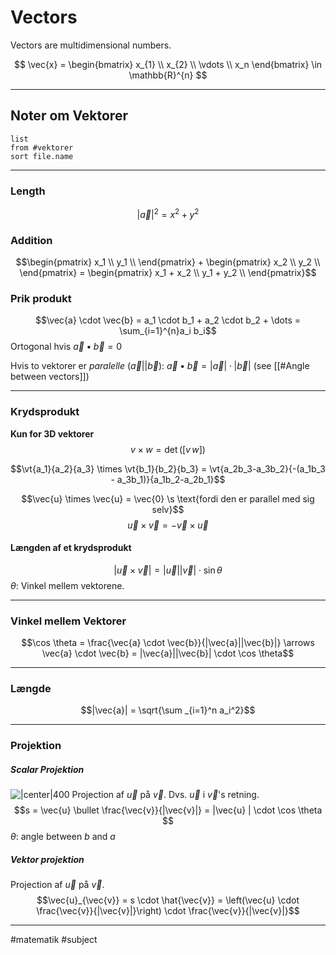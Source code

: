 # Vectors
Vectors are multidimensional numbers.

$$
\vec{x} =
\begin{bmatrix}
x_{1}  \\
x_{2} \\
\vdots \\
x_n
\end{bmatrix}
\in \mathbb{R}^{n}
$$

---

## Noter om Vektorer
```dataview 
list
from #vektorer 
sort file.name
```

---

### Length
$$|\vec{a}|^{2} = x^{2} + y^{2} $$

### Addition
$$\begin{pmatrix}
x_1 \\
y_1 \\
\end{pmatrix} + \begin{pmatrix}
x_2 \\
y_2 \\
\end{pmatrix} = \begin{pmatrix}
x_1 + x_2 \\
y_1 + y_2 \\
\end{pmatrix}$$

### Prik produkt
$$\vec{a} \cdot \vec{b} = a_1 \cdot b_1 + a_2  \cdot b_2 + \dots = \sum_{i=1}^{n}a_i b_i$$
Ortogonal hvis $\vec{a} \bullet \vec{b} = 0$

Hvis to vektorer er *paralelle* ($\vec{a} || \vec{b}$):   $\vec{a} \bullet \vec{b}  = |\vec{a}| \cdot  |\vec{b}|$ (see [[#Angle between vectors]])

---

### Krydsprodukt
**Kun for 3D vektorer**
$$v \times w = \det(\left[v \, w\right])$$

$$\vt{a_1}{a_2}{a_3} \times \vt{b_1}{b_2}{b_3} = \vt{a_2b_3-a_3b_2}{-(a_1b_3 - a_3b_1)}{a_1b_2-a_2b_1}$$

$$\vec{u} \times \vec{u} = \vec{0} \s \text{fordi den er parallel med sig selv}$$
$$\vec{u} \times \vec{v} = -\vec{v} \times \vec{u}$$
#### Længden af et krydsprodukt
$$|\vec{u} \times \vec{v}| = |\vec{u}||\vec{v}| \cdot \sin \theta$$
$\theta$: Vinkel mellem vektorene.


---

### Vinkel mellem Vektorer
$$\cos \theta = \frac{\vec{a} \cdot \vec{b}}{|\vec{a}||\vec{b}|} \arrows \vec{a} \cdot \vec{b} = |\vec{a}||\vec{b}| \cdot \cos \theta$$

---
### Længde
$$|\vec{a}| = \sqrt{\sum _{i=1}^n a_i^2}$$

---

### Projektion

##### Scalar Projektion
![|center|400](http://lh4.ggpht.com/-rRaMje7-pyw/TiaX5_6ae2I/AAAAAAAAAqQ/mSoHIfkFeyA/image_thumb19.png?imgmax=800)
Projection af $\vec{u}$ på $\vec{v}$. Dvs. $\vec{u}$ i $\vec{v}$'s retning. 
$$s = \vec{u} \bullet \frac{\vec{v}}{|\vec{v}|} = |\vec{u} | \cdot \cos \theta $$
$\theta$: angle between $b$ and $a$

##### Vektor projektion
Projection af $\vec{u}$ på $\vec{v}$.
$$\vec{u}_{\vec{v}} = s \cdot \hat{\vec{v}} = \left(\vec{u} \cdot \frac{\vec{v}}{|\vec{v}|}\right) \cdot \frac{\vec{v}}{|\vec{v}|}$$

---
#matematik #subject